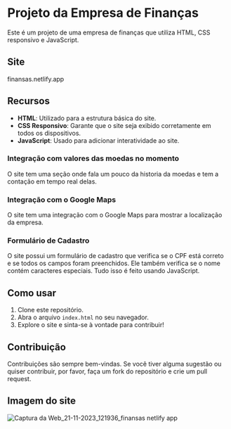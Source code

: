 # Projeto da Empresa de Finanças

Este é um projeto de uma empresa de finanças que utiliza HTML, CSS responsivo e JavaScript.

## Site

finansas.netlify.app

## Recursos

- **HTML**: Utilizado para a estrutura básica do site.
- **CSS Responsivo**: Garante que o site seja exibido corretamente em todos os dispositivos.
- **JavaScript**: Usado para adicionar interatividade ao site.

### Integração com valores das moedas no momento

O site tem uma seção onde fala um pouco da historia da moedas e tem a contação em tempo real delas.

### Integração com o Google Maps

O site tem uma integração com o Google Maps para mostrar a localização da empresa.

### Formulário de Cadastro

O site possui um formulário de cadastro que verifica se o CPF está correto e se todos os campos foram preenchidos. Ele também verifica se o nome contém caracteres especiais. Tudo isso é feito usando JavaScript.

## Como usar

1. Clone este repositório.
2. Abra o arquivo `index.html` no seu navegador.
3. Explore o site e sinta-se à vontade para contribuir!

## Contribuição

Contribuições são sempre bem-vindas. Se você tiver alguma sugestão ou quiser contribuir, por favor, faça um fork do repositório e crie um pull request.

## Imagem do site

![Captura da Web_21-11-2023_121936_finansas netlify app](https://github.com/victorFlorentino12/financaS-A/assets/140027327/a15626aa-7981-4c05-9e36-ce8213c08b5b)
